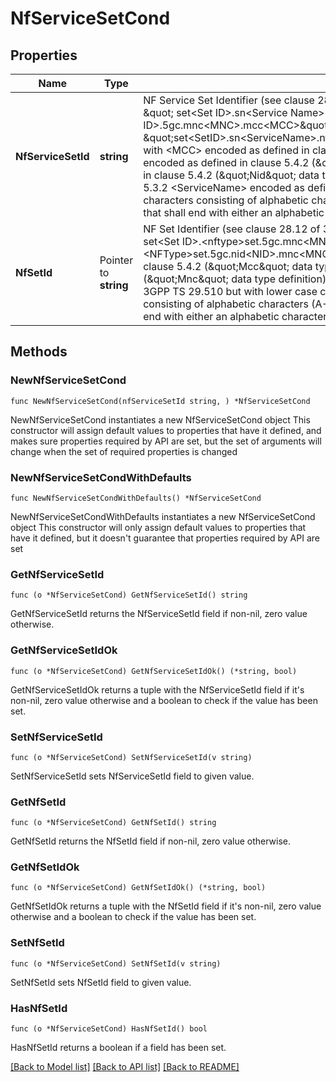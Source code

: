 # NfServiceSetCond

## Properties

Name | Type | Description | Notes
------------ | ------------- | ------------- | -------------
**NfServiceSetId** | **string** | NF Service Set Identifier (see clause 28.12 of 3GPP TS 23.003) formatted as the following string  \&quot; set&lt;Set ID&gt;.sn&lt;Service Name&gt;.nfi&lt;NF Instance ID&gt;.5gc.mnc&lt;MNC&gt;.mcc&lt;MCC&gt;\&quot;&gt;\&quot;, or \&quot;set&lt;SetID&gt;.sn&lt;ServiceName&gt;.nfi&lt;NFInstanceID&gt;.5gc.nid&lt;NID&gt;.mnc&lt;MNC&gt;.mcc&lt;MCC&gt;\&quot; with &lt;MCC&gt; encoded as defined in clause 5.4.2 (\&quot;Mcc\&quot; data type definition)  &lt;MNC&gt; encoded as defined in clause 5.4.2 (\&quot;Mnc\&quot; data type definition)  &lt;NID&gt; encoded as defined in clause 5.4.2 (\&quot;Nid\&quot; data type definition) &lt;NFInstanceId&gt; encoded as defined in clause 5.3.2 &lt;ServiceName&gt; encoded as defined in 3GPP TS 29.510 &lt;Set ID&gt; encoded as a string of characters consisting of alphabetic characters (A-Z and a-z), digits (0-9) and/or the hyphen (-) and that shall end with either an alphabetic character or a digit. | 
**NfSetId** | Pointer to **string** | NF Set Identifier (see clause 28.12 of 3GPP TS 23.003), formatted as the following string \&quot; set&lt;Set ID&gt;.&lt;nftype&gt;set.5gc.mnc&lt;MNC&gt;.mcc&lt;MCC&gt;\&quot;, or \&quot;set&lt;SetID&gt;. &lt;NFType&gt;set.5gc.nid&lt;NID&gt;.mnc&lt;MNC&gt;.mcc&lt;MCC&gt;\&quot; with &lt;MCC&gt; encoded as defined in clause 5.4.2 (\&quot;Mcc\&quot; data type definition) &lt;MNC&gt; encoded as defined in clause 5.4.2 (\&quot;Mnc\&quot; data type definition) &lt;NFType&gt; encoded as a value defined in Table 6.1.6.3.3-1 of 3GPP TS 29.510 but with lower case characters &lt;Set ID&gt; encoded as a string of characters consisting of alphabetic characters (A-Z and a-z), digits (0-9) and/or the hyphen (-) and that shall end with either an alphabetic character or a digit. | [optional] 

## Methods

### NewNfServiceSetCond

`func NewNfServiceSetCond(nfServiceSetId string, ) *NfServiceSetCond`

NewNfServiceSetCond instantiates a new NfServiceSetCond object
This constructor will assign default values to properties that have it defined,
and makes sure properties required by API are set, but the set of arguments
will change when the set of required properties is changed

### NewNfServiceSetCondWithDefaults

`func NewNfServiceSetCondWithDefaults() *NfServiceSetCond`

NewNfServiceSetCondWithDefaults instantiates a new NfServiceSetCond object
This constructor will only assign default values to properties that have it defined,
but it doesn't guarantee that properties required by API are set

### GetNfServiceSetId

`func (o *NfServiceSetCond) GetNfServiceSetId() string`

GetNfServiceSetId returns the NfServiceSetId field if non-nil, zero value otherwise.

### GetNfServiceSetIdOk

`func (o *NfServiceSetCond) GetNfServiceSetIdOk() (*string, bool)`

GetNfServiceSetIdOk returns a tuple with the NfServiceSetId field if it's non-nil, zero value otherwise
and a boolean to check if the value has been set.

### SetNfServiceSetId

`func (o *NfServiceSetCond) SetNfServiceSetId(v string)`

SetNfServiceSetId sets NfServiceSetId field to given value.


### GetNfSetId

`func (o *NfServiceSetCond) GetNfSetId() string`

GetNfSetId returns the NfSetId field if non-nil, zero value otherwise.

### GetNfSetIdOk

`func (o *NfServiceSetCond) GetNfSetIdOk() (*string, bool)`

GetNfSetIdOk returns a tuple with the NfSetId field if it's non-nil, zero value otherwise
and a boolean to check if the value has been set.

### SetNfSetId

`func (o *NfServiceSetCond) SetNfSetId(v string)`

SetNfSetId sets NfSetId field to given value.

### HasNfSetId

`func (o *NfServiceSetCond) HasNfSetId() bool`

HasNfSetId returns a boolean if a field has been set.


[[Back to Model list]](../README.md#documentation-for-models) [[Back to API list]](../README.md#documentation-for-api-endpoints) [[Back to README]](../README.md)


